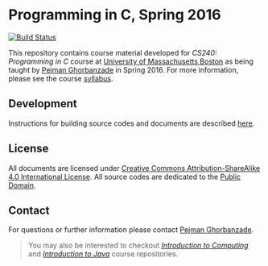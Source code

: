 # Programming in C, Spring 2016

[![Build Status](https://secure.travis-ci.org/ghorbanzade/UMB-CS240-2016S.svg?branch=master)](http://travis-ci.org/ghorbanzade/UMB-CS240-2016S)

This repository contains course material developed for *CS240: Programming in C* course at [University of Massachusetts Boston] as being taught by [Pejman Ghorbanzade] in Spring 2016.
For more information, please see the course [syllabus].

## Development
Instructions for building source codes and documents are described [here](https://github.com/ghorbanzade/UMB-CS114-2015F/blob/master/src/main/md/dependencies.md).

## License
All documents are licensed under [Creative Commons Attribution-ShareAlike 4.0 International License].
All source codes are dedicated to the [Public Domain].

## Contact
For questions or further information please contact [Pejman Ghorbanzade].

> You may also be interested to checkout _[Introduction to Computing]_ and _[Introduction to Java]_ course repositories.

[University of Massachusetts Boston]: http://www.umb.edu
[Pejman Ghorbanzade]: http://www.ghorbanzade.com
[syllabus]: https://github.com/ghorbanzade/UMB-CS240-2016S/blob/master/src/main/md/syllabus.md
[Creative Commons Attribution-ShareAlike 4.0 International License]: https://github.com/ghorbanzade/UMB-CS240-2016S/blob/master/LICENSE
[Public Domain]: http://en.wikipedia.org/wiki/Public_Domain
[Introduction to Computing]: https://github.com/ghorbanzade/UMB-CS110-2015S
[Introduction to Java]: https://github.com/ghorbanzade/UMB-CS114-2015F
